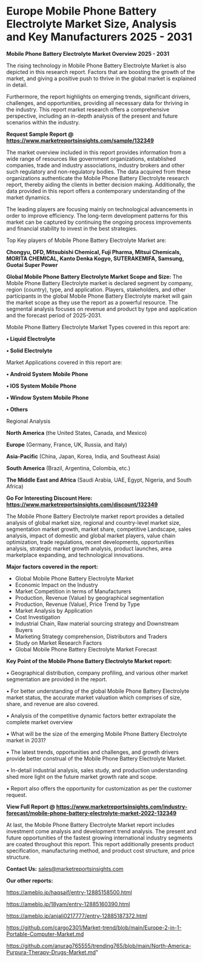 # Europe Mobile Phone Battery Electrolyte Market Size, Analysis and Key Manufacturers 2025 - 2031

<Strong> Mobile Phone Battery Electrolyte Market Overview 2025 - 2031</strong>

The rising technology in Mobile Phone Battery Electrolyte Market is also depicted in this research report. Factors that are boosting the growth of the market, and giving a positive push to thrive in the global market is explained in detail.

Furthermore, the report highlights on emerging trends, significant drivers, challenges, and opportunities, providing all necessary data for thriving in the industry. This report market research offers a comprehensive perspective, including an in-depth analysis of the present and future scenarios within the industry.

<strong>Request Sample Report @ <a href=https://www.marketreportsinsights.com/sample/132349>https://www.marketreportsinsights.com/sample/132349</a></strong>

The market overview included in this report provides information from a wide range of resources like government organizations, established companies, trade and industry associations, industry brokers and other such regulatory and non-regulatory bodies. The data acquired from these organizations authenticate the Mobile Phone Battery Electrolyte research report, thereby aiding the clients in better decision making. Additionally, the data provided in this report offers a contemporary understanding of the market dynamics.

The leading players are focusing mainly on technological advancements in order to improve efficiency. The long-term development patterns for this market can be captured by continuing the ongoing process improvements and financial stability to invest in the best strategies.

Top Key players of Mobile Phone Battery Electrolyte Market are:

<strong>Chongyu, DFD, Mitsubishi Chemical, Fuji Pharma, Mitsui Chemicals, MORITA CHEMICAL, Kanto Denka Kogyo, SUTERAKEMIFA, Samsung, Guotai Super Power</strong>

<strong><b>Global Mobile Phone Battery Electrolyte Market Scope and Size:</b></strong>
The Mobile Phone Battery Electrolyte market is declared segment by company, region (country), type, and application. Players, stakeholders, and other participants in the global Mobile Phone Battery Electrolyte market will gain the market scope as they use the report as a powerful resource. The segmental analysis focuses on revenue and product by type and application and the forecast period of 2025-2031.

Mobile Phone Battery Electrolyte Market Types covered in this report are:

<strong>• Liquid Electrolyte

• Solid Electrolyte</strong>

Market Applications covered in this report are:

<strong>• Android System Mobile Phone

• IOS System Mobile Phone

• Window System Mobile Phone

• Others</strong> 

Regional Analysis

<strong>North America</strong> (the United States, Canada, and Mexico)

<strong>Europe</strong> (Germany, France, UK, Russia, and Italy)

<strong>Asia-Pacific</strong> (China, Japan, Korea, India, and Southeast Asia)

<strong>South America</strong> (Brazil, Argentina, Colombia, etc.)

<strong>The Middle East and Africa</strong> (Saudi Arabia, UAE, Egypt, Nigeria, and South Africa)

<strong>Go For Interesting Discount Here: <a href=https://www.marketreportsinsights.com/discount/132349>https://www.marketreportsinsights.com/discount/132349</a></strong>

The Mobile Phone Battery Electrolyte market report provides a detailed analysis of global market size, regional and country-level market size, segmentation market growth, market share, competitive Landscape, sales analysis, impact of domestic and global market players, value chain optimization, trade regulations, recent developments, opportunities analysis, strategic market growth analysis, product launches, area marketplace expanding, and technological innovations.

<strong><b>Major factors covered in the report:</b></strong>
<ul>
  <li>Global Mobile Phone Battery Electrolyte Market </li>
  <li>Economic Impact on the Industry</li>
  <li>Market Competition in terms of Manufacturers</li>
  <li>Production, Revenue (Value) by geographical segmentation</li>
  <li>Production, Revenue (Value), Price Trend by Type</li>
  <li>Market Analysis by Application</li>
  <li>Cost Investigation</li>
  <li>Industrial Chain, Raw material sourcing strategy and Downstream Buyers</li>
  <li>Marketing Strategy comprehension, Distributors and Traders</li>
  <li>Study on Market Research Factors</li>
  <li>Global Mobile Phone Battery Electrolyte Market Forecast</li>
</ul>

<strong><b>Key Point of the Mobile Phone Battery Electrolyte Market report:</b></strong>

• Geographical distribution, company profiling, and various other market segmentation are provided in the report.

• For better understanding of the global Mobile Phone Battery Electrolyte market status, the accurate market valuation which comprises of size, share, and revenue are also covered.

• Analysis of the competitive dynamic factors better extrapolate the complete market overview

• What will be the size of the emerging Mobile Phone Battery Electrolyte market in 2031?

• The latest trends, opportunities and challenges, and growth drivers provide better construal of the Mobile Phone Battery Electrolyte Market.

• In-detail industrial analysis, sales study, and production understanding shed more light on the future market growth rate and scope.

• Report also offers the opportunity for customization as per the customer request.

<strong><b>View Full Report @ <a href=https://www.marketreportsinsights.com/industry-forecast/mobile-phone-battery-electrolyte-market-2022-132349>https://www.marketreportsinsights.com/industry-forecast/mobile-phone-battery-electrolyte-market-2022-132349</a></b></strong>


At last, the Mobile Phone Battery Electrolyte Market report includes investment come analysis and development trend analysis. The present and future opportunities of the fastest growing international industry segments are coated throughout this report. This report additionally presents product specification, manufacturing method, and product cost structure, and price structure.

<strong>Contact Us:</strong>
sales@marketreportsinsights.com

<strong>Our other reports:</strong>

<a href=https://ameblo.jp/haqsaif/entry-12885158500.html>https://ameblo.jp/haqsaif/entry-12885158500.html</a>

<a href=https://ameblo.jp/18yam/entry-12885160390.html>https://ameblo.jp/18yam/entry-12885160390.html</a>

<a href=https://ameblo.jp/anjali0217777/entry-12885187372.html>https://ameblo.jp/anjali0217777/entry-12885187372.html</a>

<a href=https://github.com/cargo2301/Market-trend/blob/main/Europe-2-in-1-Portable-Computer-Market.md>https://github.com/cargo2301/Market-trend/blob/main/Europe-2-in-1-Portable-Computer-Market.md</a>

<a href=https://github.com/anurag765555/trending765/blob/main/North-America-Purpura-Therapy-Drugs-Market.md>https://github.com/anurag765555/trending765/blob/main/North-America-Purpura-Therapy-Drugs-Market.md</a>"
